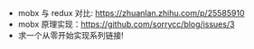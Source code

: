 * mobx 与 redux 对比: https://zhuanlan.zhihu.com/p/25585910
* mobx 原理实现：https://github.com/sorrycc/blog/issues/3
* 求一个从零开始实现系列链接!
